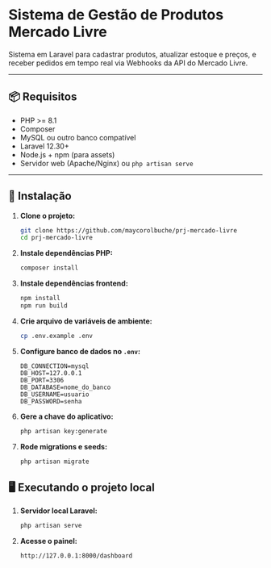 # Sistema de Gestão de Produtos Mercado Livre

Sistema em Laravel para cadastrar produtos, atualizar estoque e preços, e receber pedidos em tempo real via Webhooks da API do Mercado Livre.

---

## 📦 Requisitos

- PHP >= 8.1
- Composer
- MySQL ou outro banco compatível
- Laravel 12.30+
- Node.js + npm (para assets)
- Servidor web (Apache/Nginx) ou `php artisan serve`

---

## 🚀 Instalação

1. **Clone o projeto:**

    ```bash
    git clone https://github.com/maycorolbuche/prj-mercado-livre
    cd prj-mercado-livre
    ```

2. **Instale dependências PHP:**

    ```bash
    composer install
    ```

3. **Instale dependências frontend:**

    ```bash
    npm install
    npm run build
    ```

4. **Crie arquivo de variáveis de ambiente:**

    ```bash
    cp .env.example .env
    ```

5. **Configure banco de dados no `.env`:**

    ```arduino
    DB_CONNECTION=mysql
    DB_HOST=127.0.0.1
    DB_PORT=3306
    DB_DATABASE=nome_do_banco
    DB_USERNAME=usuario
    DB_PASSWORD=senha
    ```

6. **Gere a chave do aplicativo:**

    ```bash
    php artisan key:generate
    ```

7. **Rode migrations e seeds:**

    ```bash
    php artisan migrate
    ```

## 🖥 Executando o projeto local

1. **Servidor local Laravel:**

    ```bash
    php artisan serve
    ```

2. **Acesse o painel:**

    ```arduino
    http://127.0.0.1:8000/dashboard
    ```
